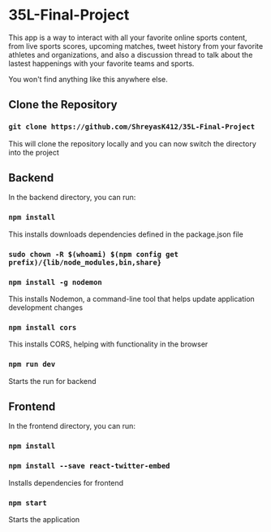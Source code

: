 # 35L-Final-Project

This app is a way to interact with all your favorite online sports content, from live sports scores, upcoming matches, tweet history from your favorite athletes and organizations, and also a discussion thread to talk about the lastest happenings with your favorite teams and sports.

You won't find anything like this anywhere else.
## Clone the Repository

### `git clone https://github.com/ShreyasK412/35L-Final-Project`

This will clone the repository locally and you can now switch the directory into the project

## Backend

In the backend directory, you can run:

### `npm install`

This installs downloads dependencies defined in the package.json file

### `sudo chown -R $(whoami) $(npm config get prefix)/{lib/node_modules,bin,share}`
### `npm install -g nodemon`

This installs Nodemon, a command-line tool that helps update application development changes

### `npm install cors`

This installs CORS, helping with functionality in the browser

### `npm run dev`

Starts the run for backend

## Frontend

In the frontend directory, you can run:

### `npm install`
### `npm install --save react-twitter-embed`

Installs dependencies for frontend

### `npm start`

Starts the application
